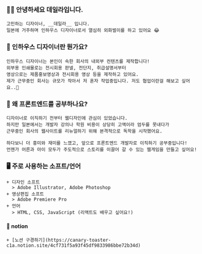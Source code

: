 ### ✍🏻 안녕하세요 데일라입니다.
```
고민하는 디자이너, __데일라__ 입니다.  
일본에 거주하며 인하우스 디자이너로서 열심히 외화벌이를 하고 있어요 😂
```

  
### 🤔 인하우스 디자이너란 뭔가요?
```
인하우스 디자이너는 본인이 속한 회사의 내외부 컨텐츠를 제작합니다!  
외부용 인쇄물로는 전시회용 판넬, 전단지, 취급설명서부터  
영상으로는 제품홍보영상과 전시회용 영상 등을 제작하고 있어요.  
제가 근무중인 회사는 규모가 작아서 저 혼자 작업중입니다. 저도 협업이란걸 해보고 싶어요..🤣
```



### 🤔 왜 프론트엔드를 공부하나요?
```
디자이너로 이직하기 전부터 웹디자인에 관심이 있었습니다.  
하지만 일본에서는 개발자 강의나 학원 비용이 상당히 고액이라 엄두를 못내다가  
근무중인 회사의 웹사이트를 리뉴얼하기 위해 본격적으로 독학을 시작했어요.  

하다보니 더 흥미와 재미를 느꼈고, 앞으로 프론트엔드 개발자로 이직하기 공부중입니다!  
언젠가 어른과 아이 모두가 주도적으로 스토리를 이끌어 갈 수 있는 웹게임을 만들고 싶어요!
```


### 🖥 주로 사용하는 소프트/언어
```
+ 디자인 소프트
  > Adobe Illustrator, Adobe Photoshop
+ 영상편집 소프트
  > Adobe Premiere Pro
+ 언어
  > HTML, CSS, JavaScript (리액트도 배우고 싶어요!)
  ```


#### 👀 notion
```
+ [노션 구경하기](https://canary-toaster-c1a.notion.site/4cf731f5a93f45df9833986bbe72b34d)
```
